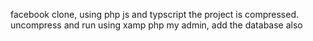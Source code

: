 facebook clone, using php js and typscript
the project is compressed. uncompress and run using xamp php my admin, add the database also
